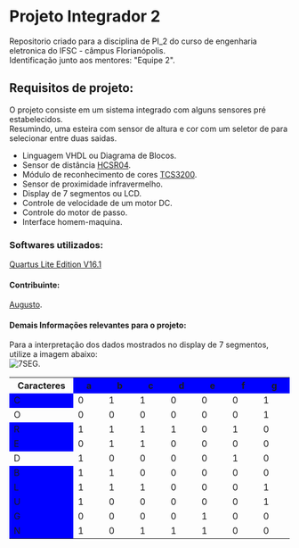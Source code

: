 <h1> Projeto Integrador 2 </h1>
<p>Repositorio criado para a disciplina de PI_2 do curso de engenharia eletronica do IFSC - câmpus Florianópolis. <br/>
Identificação junto aos mentores: "Equipe 2". <br/>
</p>

<h2> Requisitos de projeto: </h2> <p>
O projeto consiste em um sistema integrado com alguns sensores pré estabelecidos. <br/>
Resumindo, uma esteira com sensor de altura e cor com um seletor de para selecionar entre duas saidas. <br/>
	<ul>
		<li>Linguagem VHDL ou Diagrama de Blocos.</li>
		<li>Sensor de distância <a href="https://cdn.sparkfun.com/datasheets/Sensors/Proximity/HCSR04.pdf">HCSR04</a>.</li>
		<li>Módulo de reconhecimento de cores <a href="http://www.mouser.com/catalog/specsheets/TCS3200-E11.pdf">TCS3200</a>.</li>
		<li>Sensor de proximidade infravermelho.</li>
		<li>Display de 7 segmentos ou LCD.</li>
		<li>Controle de velocidade de um motor DC.</li>
		<li>Controle do motor de passo.</li>
		<li>Interface homem-maquina.</li>
	</ul>
</p>
<h3>Softwares utilizados:</h3>
<p>
	<a href="http://dl.altera.com/16.1/?edition=lite">Quartus Lite Edition V16.1</a> <br/>
</p>
<h4>Contribuinte:</h4> <p>
		<a href="https://github.com/gutovsk49">Augusto</a>. <br/>
	</p>
<h4>Demais Informações relevantes para o projeto:</h4>
<p>Para a interpretação dos dados mostrados no display de 7 segmentos, utilize a imagem abaixo:<br/>
 <img alt="7SEG." src="http://www.twyman.org.uk/Fonts/7%20Seq-3D.jpg"/> <br/>
<table BORDER=0 CELLSPACING=0>
	<tr>
		<th>Caracteres</th>
		<th WIDTH=150 BGCOLOR=BLUE>a</th>
		<th WIDTH=150 BGCOLOR=BLUE>b</th>
		<th WIDTH=150 BGCOLOR=BLUE>c</th>
		<th WIDTH=150 BGCOLOR=BLUE>d</th>
		<th WIDTH=150 BGCOLOR=BLUE>e</th>
		<th WIDTH=150 BGCOLOR=BLUE>f</th>
		<th WIDTH=150 BGCOLOR=BLUE>g</th>
	</tr>
	<tr>
		<td WIDTH=150 BGCOLOR=BLUE>C</td>
		<td>0</td>
		<td>1</td>
		<td>1</td>
		<td>0</td>
		<td>0</td>
		<td>0</td>
		<td>1</td>
	</tr>
	<tr>
		<td>O</td>
		<td>0</td>
		<td>0</td>
		<td>0</td>
		<td>0</td>
		<td>0</td>
		<td>0</td>
		<td>1</td>
	</tr>
	<tr>
		<td WIDTH=150 BGCOLOR=BLUE>R</td>
		<td>1</td>
		<td>1</td>
		<td>1</td>
		<td>1</td>
		<td>0</td>
		<td>1</td>
		<td>0</td>
	</tr>
	<tr>
		<td WIDTH=150 BGCOLOR=BLUE>E</td>
		<td>0</td>
		<td>1</td>
		<td>1</td>
		<td>0</td>
		<td>0</td>
		<td>0</td>
		<td>0</td>
	</tr>
	<tr>
		<td>D</td>
		<td>1</td>
		<td>0</td>
		<td>0</td>
		<td>0</td>
		<td>0</td>
		<td>1</td>
		<td>0</td>
	</tr>
	<tr>
		<td WIDTH=150 BGCOLOR=BLUE>B</td>
		<td>1</td>
		<td>1</td>
		<td>0</td>
		<td>0</td>
		<td>0</td>
		<td>0</td>
		<td>0</td>
	</tr>
	<tr>
		<td WIDTH=150 BGCOLOR=BLUE>L</td>
		<td>1</td>
		<td>1</td>
		<td>1</td>
		<td>0</td>
		<td>0</td>
		<td>0</td>
		<td>1</td>
	</tr>
	<tr>
		<td WIDTH=150 BGCOLOR=BLUE>U</td>
		<td>1</td>
		<td>0</td>
		<td>0</td>
		<td>0</td>
		<td>0</td>
		<td>0</td>
		<td>1</td>
	</tr>
	<tr>
		<td WIDTH=150 BGCOLOR=BLUE>G</td>
		<td>0</td>
		<td>0</td>
		<td>0</td>
		<td>0</td>
		<td>1</td>
		<td>0</td>
		<td>0</td>
	</tr>
	<tr>
		<td WIDTH=150 BGCOLOR=BLUE>N</td>
		<td>1</td>
		<td>0</td>
		<td>1</td>
		<td>1</td>
		<td>1</td>
		<td>0</td>
		<td>0</td>
	</tr>
</table> <br/>
</p>
